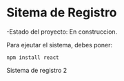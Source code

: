 <h1>Sitema de Registro</h1>

-Estado del proyecto: En construccion.

Para ejeutar el sistema, debes poner:

```npm install react```

Sistema de registro 2
